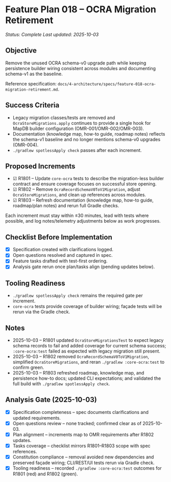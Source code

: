 # Feature Plan 018 – OCRA Migration Retirement

_Status: Complete_
_Last updated: 2025-10-03_

## Objective
Remove the unused OCRA schema-v0 upgrade path while keeping persistence builder wiring consistent across modules and documenting schema-v1 as the baseline.

Reference specification: `docs/4-architecture/specs/feature-018-ocra-migration-retirement.md`.

## Success Criteria
- Legacy migration classes/tests are removed and `OcraStoreMigrations.apply` continues to provide a single hook for MapDB builder configuration (OMR-001/OMR-002/OMR-003).
- Documentation (knowledge map, how-to guide, roadmap notes) reflects the schema-v1 baseline and no longer mentions schema-v0 upgrades (OMR-004).
- `./gradlew spotlessApply check` passes after each increment.

## Proposed Increments
- ☑ R1801 – Update `core-ocra` tests to describe the migration-less builder contract and ensure coverage focuses on successful store opening.
- ☑ R1802 – Remove `OcraRecordSchemaV0ToV1Migration`, adjust `OcraStoreMigrations`, and clean up references across modules.
- ☑ R1803 – Refresh documentation (knowledge map, how-to guide, roadmap/plan notes) and rerun full Gradle checks.

Each increment must stay within ≤30 minutes, lead with tests where possible, and log notes/telemetry adjustments below as work progresses.

## Checklist Before Implementation
- [x] Specification created with clarifications logged.
- [x] Open questions resolved and captured in spec.
- [x] Feature tasks drafted with test-first ordering.
- [x] Analysis gate rerun once plan/tasks align (pending updates below).

## Tooling Readiness
- `./gradlew spotlessApply check` remains the required gate per increment.
- `core-ocra` tests provide coverage of builder wiring; façade tests will be rerun via the Gradle check.

## Notes
- 2025-10-03 – R1801 updated `OcraStoreMigrationsTest` to expect legacy schema records to fail and added coverage for current schema success; `:core-ocra:test` failed as expected with legacy migration still present.
- 2025-10-03 – R1802 removed `OcraRecordSchemaV0ToV1Migration`, simplified `OcraStoreMigrations`, and reran `./gradlew :core-ocra:test` to confirm green.
- 2025-10-03 – R1803 refreshed roadmap, knowledge map, and persistence how-to docs; updated CLI expectations; and validated the full build with `./gradlew spotlessApply check`.

## Analysis Gate (2025-10-03)
- [x] Specification completeness – spec documents clarifications and updated requirements.
- [x] Open questions review – none tracked; confirmed clear as of 2025-10-03.
- [x] Plan alignment – increments map to OMR requirements after R1802 updates.
- [x] Tasks coverage – checklist mirrors R1801–R1803 scope with spec references.
- [x] Constitution compliance – removal avoided new dependencies and preserved façade wiring; CLI/REST/UI tests rerun via Gradle check.
- [x] Tooling readiness – recorded `./gradlew :core-ocra:test` outcomes for R1801 (red) and R1802 (green).
